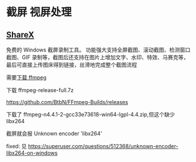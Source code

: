 # 截屏 视屏处理

## [ShareX](https://github.com/ShareX/ShareX)

免费的 Windows 截屏录制工具。
功能强大支持全屏截图、滚动截图、检测窗口截图、GIF 录制等，截图后还支持在图片上增加文字、水印、特效、马赛克等，
最后可直接上传图床得到链接，丝滑地完成整个截图流程

需要[下载 ffmpeg](https://www.gyan.dev/ffmpeg/builds/#release-builds)

下载 ffmpeg-release-full.7z

https://github.com/BtbN/FFmpeg-Builds/releases

下载了 ffmpeg-n4.4.1-2-gcc33e73618-win64-lgpl-4.4.zip,但这个缺少 libx264

截屏就会报 Unknown encoder 'libx264'

fixed: 见 https://superuser.com/questions/512368/unknown-encoder-libx264-on-windows
